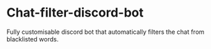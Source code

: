 # Chat-filter-discord-bot
Fully customisable discord bot that automatically filters the chat from blacklisted words.
